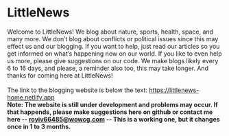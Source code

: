 # LittleNews
Welcome to LittleNews! We blog about nature, sports, health, space, and many more. We don’t blog about conflicts or political issues since this may effect us and our blogging. If you want to help, just read our articles so you get informed on what’s happening now on our world. If you like to even help us more, please give suggestions on our code. We make blogs likely every 6 to 16 days, and please, a reminder also too, this may take longer. And thanks for coming here at LittleNews!
<br />
<br />
The link to the blogging website is below the text:
https://littlenews-home.netlify.app
<br />
**Note: The website is still under development and problems may occur. If that happends, please make suggestions here on github or contact me here -- royiv66485@wowcg.com -- This is a working one, but it changes once in 1 to 3 months.**
